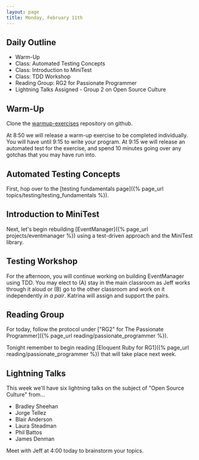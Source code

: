 ```yaml
---
layout: page
title: Monday, February 11th
---
```


## Daily Outline

* Warm-Up
* Class: Automated Testing Concepts
* Class: Introduction to MiniTest
* Class: TDD Workshop
* Reading Group: RG2 for Passionate Programmer
* Lightning Talks Assigned - Group 2 on Open Source Culture

## Warm-Up

Clone the [warmup-exercises](https://github.com/JumpstartLab/warmup-exercises) repository on github.

At 8:50 we will release a warm-up exercise to be completed individually. You will have until 9:15 to write your program. At 9:15 we will release an automated test for the exercise, and spend 10 minutes going over any gotchas that you may have run into.

## Automated Testing Concepts

First, hop over to the [testing fundamentals page]({% page_url topics/testing/testing_fundamentals %}).

## Introduction to MiniTest

Next, let's begin rebuilding [EventManager]({% page_url projects/eventmanager %}) using a test-driven approach and the MiniTest library.

## Testing Workshop

For the afternoon, you will continue working on building EventManager using TDD. You may elect to (A) stay in the main classroom as Jeff works through it aloud or (B) go to the other classroom and work on it independently *in a pair*. Katrina will assign and support the pairs.

## Reading Group

For today, follow the protocol under ["RG2" for The Passionate Programmer]({% page_url reading/passionate_programmer %}).

Tonight remember to begin reading [Eloquent Ruby for RG1]({% page_url reading/passionate_programmer %}) that will take place next week.

## Lightning Talks

This week we'll have six lightning talks on the subject of "Open Source Culture" from...

* Bradley Sheehan
* Jorge Tellez
* Blair Anderson
* Laura Steadman
* Phil Battos
* James Denman

Meet with Jeff at 4:00 today to brainstorm your topics.
